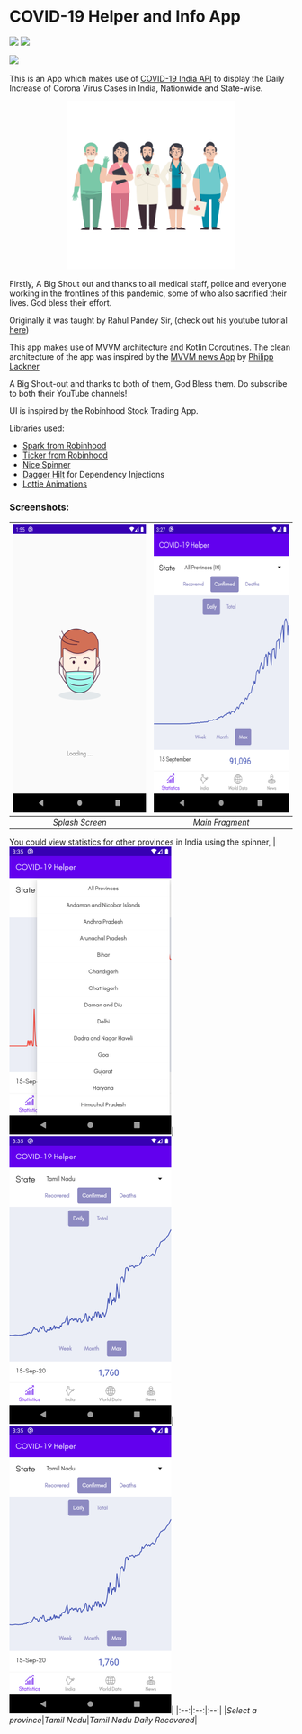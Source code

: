 # COVID-19 Helper and Info App
<img src="https://img.shields.io/badge/version-v1.0.0-informational"> <img src="https://img.shields.io/badge/android-5.0%2B-success?style=plastic&logo=android">

<img src="https://img.shields.io/badge/kotlin-%230095D5.svg?&style=for-the-badge&logo=kotlin&logoColor=white"> 

This is an App which makes use of [COVID-19 India API](https://api.covid19india.org/) to display the Daily Increase of Corona Virus Cases in India,
Nationwide and State-wise. 

<p align="center"><img src="/gifs/medical_staff.gif" width="300px" height="300px"></p>

Firstly, A Big Shout out and thanks to all medical staff, police and everyone working in the frontlines of this pandemic, some of who also sacrified their lives. God bless their effort.

Originally it was taught by Rahul Pandey Sir, (check out his youtube tutorial [here](https://www.youtube.com/playlist?list=PL7NYbSE8uaBB1EiPYScD66ZVWyu6cOyrR))

This app makes use of MVVM architecture and Kotlin Coroutines.
The clean architecture of the app was inspired by the [MVVM news App](https://www.youtube.com/playlist?list=PLQkwcJG4YTCRF8XiCRESq1IFFW8COlxYJ) 
by [Philipp Lackner](https://github.com/androiddevs18/MVVMNewsApp)

A Big Shout-out and thanks to both of them, God Bless them. Do subscribe to both their YouTube channels!

UI is inspired by the Robinhood Stock Trading App.

Libraries used:
- [Spark from Robinhood](https://github.com/robinhood/spark)
- [Ticker from Robinhood](https://github.com/robinhood/ticker)
- [Nice Spinner](https://github.com/arcadefire/nice-spinner)
- [Dagger Hilt](https://dagger.dev/hilt/) for Dependency Injections
- [Lottie Animations](https://github.com/airbnb/lottie-android)

### Screenshots:<br/>
|<img src="/screenshots/splash_screen.png" height="512px"/>|<img src="screenshots/main_fragment_all_provinces.png" height="512px"/>|
|:--:|:--:|
|*Splash Screen*|*Main Fragment*|

You could view statistics for other provinces in India using the spinner,
|<img src="/screenshots/main_fragment_spinner.png" height="512px"/>|<img src="screenshots/main_fragment_tamil_nadu.png" height="512px"/>|<img src="screenshots/main_fragment_tamil_nadu.png" height="512px"/>|
|:--:|:--:|:--:|
|*Select a province*|*Tamil Nadu*|*Tamil Nadu Daily Recovered*|
